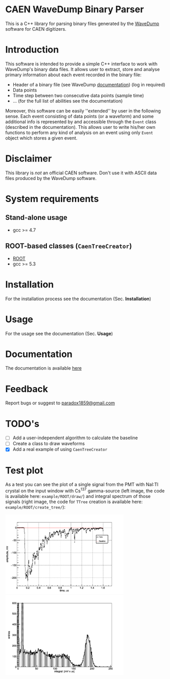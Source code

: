 # CAEN WaveDump Binary Parser
This is a C++ library for parsing binary files generated by the [WaveDump](https://www.caen.it/products/caen-wavedump/) software for CAEN digitizers.

# Introduction
This software is intended to provide a simple C++ interface
to work with WaveDump's binary data files. It allows user to extract, store and analyse primary
information about each event recorded in the binary file:
 * Header of a binary file (see WaveDump [documentation](https://www.caen.it/?downloadfile=5056)) (log in required)
 * Data points
 * Time step between two consecutive data points (sample time)
 * ... (for the full list of abilities see the documentation)

Moreover, this software can be easily ''extended''
by user in the following sense. Each event consisting of data points (or a waveform) and 
some additional info is represented by and accessible through the `Event` class (described in the documentation).
This allows user to write his/her own functions to perform any kind of analysis on an event
using only `Event` object which stores a given event.

# Disclaimer
This library is *not* an official CAEN software. Don't use it with ASCII data files produced by the WaveDump software.

# System requirements
## Stand-alone usage
 * gcc >= 4.7

## ROOT-based classes (`CaenTreeCreator`)
 * [ROOT](https://root.cern.ch/)
 * gcc >= 5.3

# Installation
For the installation process see the documentation (Sec. **Installation**)

# Usage
For the usage see the documentation (Sec. **Usage**)

# Documentation
The documentation is available [here](/doc/users_guide.pdf)

# Feedback
Report bugs or suggest to paradox1859@gmail.com

# TODO's
- [ ] Add a user-independent algorithm to calculate the baseline
- [ ] Create a class to draw waveforms
- [x] Add a real example of using `CaenTreeCreator` 

# Test plot
As a test you can see the plot of a single signal from the PMT with NaI:Tl crystal on the input
window with Cs<sup>137</sup> gamma-source (left image, the code is available
here: `example/ROOT/draw/`) and integral spectrum of those signals (right image, the code for `TTree`
creation is available here: `example/ROOT/create_tree/`):
<p float="center">
  <img src="pictures/example/naitl_wf.png" height="250">
  <img src="pictures/example/naitl_spectrum.png" height="250">
</p>

